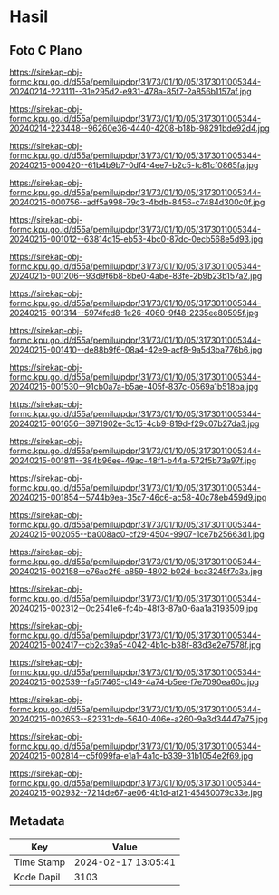 # Hasil

## Foto C Plano

https://sirekap-obj-formc.kpu.go.id/d55a/pemilu/pdpr/31/73/01/10/05/3173011005344-20240214-223111--31e295d2-e931-478a-85f7-2a856b1157af.jpg

https://sirekap-obj-formc.kpu.go.id/d55a/pemilu/pdpr/31/73/01/10/05/3173011005344-20240214-223448--96260e36-4440-4208-b18b-98291bde92d4.jpg

https://sirekap-obj-formc.kpu.go.id/d55a/pemilu/pdpr/31/73/01/10/05/3173011005344-20240215-000420--61b4b9b7-0df4-4ee7-b2c5-fc81cf0865fa.jpg

https://sirekap-obj-formc.kpu.go.id/d55a/pemilu/pdpr/31/73/01/10/05/3173011005344-20240215-000756--adf5a998-79c3-4bdb-8456-c7484d300c0f.jpg

https://sirekap-obj-formc.kpu.go.id/d55a/pemilu/pdpr/31/73/01/10/05/3173011005344-20240215-001012--63814d15-eb53-4bc0-87dc-0ecb568e5d93.jpg

https://sirekap-obj-formc.kpu.go.id/d55a/pemilu/pdpr/31/73/01/10/05/3173011005344-20240215-001206--93d9f6b8-8be0-4abe-83fe-2b9b23b157a2.jpg

https://sirekap-obj-formc.kpu.go.id/d55a/pemilu/pdpr/31/73/01/10/05/3173011005344-20240215-001314--5974fed8-1e26-4060-9f48-2235ee80595f.jpg

https://sirekap-obj-formc.kpu.go.id/d55a/pemilu/pdpr/31/73/01/10/05/3173011005344-20240215-001410--de88b9f6-08a4-42e9-acf8-9a5d3ba776b6.jpg

https://sirekap-obj-formc.kpu.go.id/d55a/pemilu/pdpr/31/73/01/10/05/3173011005344-20240215-001530--91cb0a7a-b5ae-405f-837c-0569a1b518ba.jpg

https://sirekap-obj-formc.kpu.go.id/d55a/pemilu/pdpr/31/73/01/10/05/3173011005344-20240215-001656--3971902e-3c15-4cb9-819d-f29c07b27da3.jpg

https://sirekap-obj-formc.kpu.go.id/d55a/pemilu/pdpr/31/73/01/10/05/3173011005344-20240215-001811--384b96ee-49ac-48f1-b44a-572f5b73a97f.jpg

https://sirekap-obj-formc.kpu.go.id/d55a/pemilu/pdpr/31/73/01/10/05/3173011005344-20240215-001854--5744b9ea-35c7-46c6-ac58-40c78eb459d9.jpg

https://sirekap-obj-formc.kpu.go.id/d55a/pemilu/pdpr/31/73/01/10/05/3173011005344-20240215-002055--ba008ac0-cf29-4504-9907-1ce7b25663d1.jpg

https://sirekap-obj-formc.kpu.go.id/d55a/pemilu/pdpr/31/73/01/10/05/3173011005344-20240215-002158--e76ac2f6-a859-4802-b02d-bca3245f7c3a.jpg

https://sirekap-obj-formc.kpu.go.id/d55a/pemilu/pdpr/31/73/01/10/05/3173011005344-20240215-002312--0c2541e6-fc4b-48f3-87a0-6aa1a3193509.jpg

https://sirekap-obj-formc.kpu.go.id/d55a/pemilu/pdpr/31/73/01/10/05/3173011005344-20240215-002417--cb2c39a5-4042-4b1c-b38f-83d3e2e7578f.jpg

https://sirekap-obj-formc.kpu.go.id/d55a/pemilu/pdpr/31/73/01/10/05/3173011005344-20240215-002539--fa5f7465-c149-4a74-b5ee-f7e7090ea60c.jpg

https://sirekap-obj-formc.kpu.go.id/d55a/pemilu/pdpr/31/73/01/10/05/3173011005344-20240215-002653--82331cde-5640-406e-a260-9a3d34447a75.jpg

https://sirekap-obj-formc.kpu.go.id/d55a/pemilu/pdpr/31/73/01/10/05/3173011005344-20240215-002814--c5f099fa-e1a1-4a1c-b339-31b1054e2f69.jpg

https://sirekap-obj-formc.kpu.go.id/d55a/pemilu/pdpr/31/73/01/10/05/3173011005344-20240215-002932--7214de67-ae06-4b1d-af21-45450079c33e.jpg


## Metadata

| Key        | Value               |
| ---------- | ------------------- |
| Time Stamp | 2024-02-17 13:05:41 |
| Kode Dapil | 3103                |



